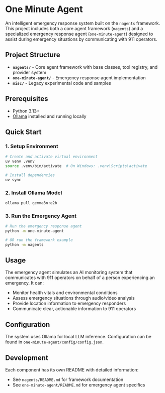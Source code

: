 # One Minute Agent

An intelligent emergency response system built on the `nagents` framework. This project includes both a core agent framework (`nagents`) and a specialized emergency response agent (`one-minute-agent`) designed to assist during emergency situations by communicating with 911 operators.

## Project Structure

- **`nagents/`** - Core agent framework with base classes, tool registry, and provider system
- **`one-minute-agent/`** - Emergency response agent implementation 
- **`misc/`** - Legacy experimental code and samples

## Prerequisites

- Python 3.13+
- [Ollama](https://ollama.ai/) installed and running locally

## Quick Start

### 1. Setup Environment

```bash
# Create and activate virtual environment
uv venv .venv
source .venv/bin/activate  # On Windows: .venv\Scripts\activate

# Install dependencies
uv sync
```

### 2. Install Ollama Model

```bash
ollama pull gemma3n:e2b
```

### 3. Run the Emergency Agent

```bash
# Run the emergency response agent
python -m one-minute-agent

# OR run the framework example
python -m nagents
```

## Usage

The emergency agent simulates an AI monitoring system that communicates with 911 operators on behalf of a person experiencing an emergency. It can:

- Monitor health vitals and environmental conditions
- Assess emergency situations through audio/video analysis
- Provide location information to emergency responders
- Communicate clear, actionable information to 911 operators

## Configuration

The system uses Ollama for local LLM inference. Configuration can be found in `one-minute-agent/config/config.json`.

## Development

Each component has its own README with detailed information:
- See `nagents/README.md` for framework documentation
- See `one-minute-agent/README.md` for emergency agent specifics
